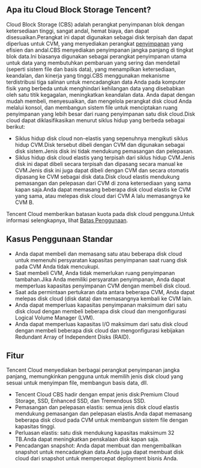 ## Apa itu Cloud Block Storage Tencent?
Cloud Block Storage (CBS) adalah perangkat penyimpanan blok dengan ketersediaan tinggi, sangat andal, hemat biaya, dan dapat disesuaikan.Perangkat ini dapat digunakan sebagai disk terpisah dan dapat diperluas untuk CVM, yang menyediakan perangkat [penyimpanan](https://intl.cloud.tencent.com/document/product/213/4952) yang efisien dan andal.CBS menyediakan penyimpanan jangka panjang di tingkat blok data.Ini biasanya digunakan sebagai perangkat penyimpanan utama untuk data yang membutuhkan pembaruan yang sering dan mendetail (seperti sistem file dan basis data), yang menampilkan ketersediaan, keandalan, dan kinerja yang tinggi.CBS menggunakan mekanisme terdistribusi tiga salinan untuk mencadangkan data Anda pada komputer fisik yang berbeda untuk menghindari kehilangan data yang disebabkan oleh satu titik kegagalan, meningkatkan keandalan data.
Anda dapat dengan mudah membeli, menyesuaikan, dan mengelola perangkat disk cloud Anda melalui konsol, dan membangun sistem file untuk menciptakan ruang penyimpanan yang lebih besar dari ruang penyimpanan satu disk cloud.Disk cloud dapat diklasifikasikan menurut siklus hidup yang berbeda sebagai berikut:
- Siklus hidup disk cloud non-elastis yang sepenuhnya mengikuti siklus hidup CVM.Disk tersebut dibeli dengan CVM dan digunakan sebagai disk sistem.Jenis disk ini tidak mendukung pemasangan dan pelepasan.
- Siklus hidup disk cloud elastis yang terpisah dari siklus hidup CVM.Jenis disk ini dapat dibeli secara terpisah dan dipasang secara manual ke CVM.Jenis disk ini juga dapat dibeli dengan CVM dan secara otomatis dipasang ke CVM sebagai disk data.Disk cloud elastis mendukung pemasangan dan pelepasan dari CVM di zona ketersediaan yang sama kapan saja.Anda dapat memasang beberapa disk cloud elastis ke CVM yang sama, atau melepas disk cloud dari CVM A lalu memasangnya ke CVM B.

Tencent Cloud memberikan batasan kuota pada disk cloud pengguna.Untuk informasi selengkapnya, lihat [Batas Penggunaan](https://intl.cloud.tencent.com/document/product/362/32406).

## Kasus Penggunaan Standar
- Anda dapat membeli dan memasang satu atau beberapa disk cloud untuk memenuhi persyaratan kapasitas penyimpanan saat ruang disk pada CVM Anda tidak mencukupi.
- Saat membeli CVM, Anda tidak memerlukan ruang penyimpanan tambahan.Jika Anda memiliki persyaratan penyimpanan, Anda dapat memperluas kapasitas penyimpanan CVM dengan membeli disk cloud.
- Saat ada permintaan pertukaran data antara beberapa CVM, Anda dapat melepas disk cloud (disk data) dan memasangnya kembali ke CVM lain.
- Anda dapat memperluas kapasitas penyimpanan maksimum dari satu disk cloud dengan membeli beberapa disk cloud dan mengonfigurasi Logical Volume Manager (LVM).
- Anda dapat memperluas kapasitas I/O maksimum dari satu disk cloud dengan membeli beberapa disk cloud dan mengonfigurasi kebijakan Redundant Array of Independent Disks (RAID).

## Fitur
Tencent Cloud menyediakan berbagai perangkat penyimpanan jangka panjang, memungkinkan pengguna untuk memilih jenis disk cloud yang sesuai untuk menyimpan file, membangun basis data, dll.
- Tencent Cloud CBS hadir dengan empat jenis disk:Premium Cloud Storage, SSD, Enhanced SSD, dan Tremendous SSD.
- Pemasangan dan pelepasan elastis: semua jenis disk cloud elastis mendukung pemasangan dan pelepasan elastis.Anda dapat memasang beberapa disk cloud pada CVM untuk membangun sistem file dengan kapasitas tinggi.
- Perluasan elastis: satu disk mendukung kapasitas maksimum 32 TB.Anda dapat meningkatkan penskalaan disk kapan saja.
- Pencadangan snapshot: Anda dapat membuat dan mengembalikan snapshot untuk mencadangkan data.Anda juga dapat membuat disk cloud dari snapshot untuk mempercepat deployment bisnis Anda.
